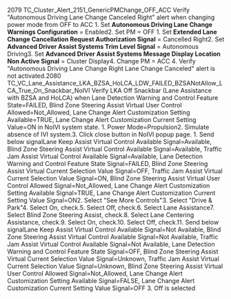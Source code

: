 2079 TC_Cluster_Alert_2151_GenericPMChange_OFF_ACC Verify "Autonomous Driving Lane Change Canceled Right" alert when changing power mode from OFF to ACC 1. Set **Autonomous Driving Lane Change Warnings Configuration** = Enabled2. Set PM = OFF 1. Set **Extended Lane Change Cancellation Request Authorization Signal** = Cancelled Right2. Set **Advanced Driver Assist Systems Trim Level Signal** = Autonomous Driving3. Set **Advanced Driver Assist Systems Message Display Location Non Active Signal** = Cluster Display4. Change PM = ACC 4. Verify "Autonomous Driving Lane Change Right Lane Change Canceled" alert is not activated.2080 TC_VC_Lane_Assistance_LKA_BZSA_HoLCA_LDW_FAILED_BZSANotAllow_LCA_True_On_Snackbar_NoIVI Verify LKA Off Snackbar (Lane Assistance with BZSA and HoLCA) when Lane Detection Warning and Control Feature State=FAILED, Blind Zone Steering Assist Virtual User Control Allowed=Not_Allowed, Lane Change Alert Customization Setting Available=TRUE, Lane Change Alert Customization Current Setting Value=ON in NoIVI system state. 1. Power Mode=Propulsion2. Simulate absence of IVI system.3. Click close button in NoIVI popup page. 1. Send below signalLane Keep Assist Virtual Control Available Signal=Available, Blind Zone Steering Assist Virtual Control Available Signal=Available, Traffic Jam Assist Virtual Control Available Signal=Available, Lane Detection Warning and Control Feature State Signal=FAILED, Blind Zone Steering Assist Virtual Current Selection Value Signal=OFF, Traffic Jam Assist Virtual Current Selection Value Signal=ON, Blind Zone Steering Assist Virtual User Control Allowed Signal=Not_Allowed, Lane Change Alert Customization Setting Available Signal=TRUE, Lane Change Alert Customization Current Setting Value Signal=ON2. Select "See More Controls"3. Select "Drive & Park"4. Select On, check.5. Select Off, check.6. Select Lane Assistance7. Select Blind Zone Steering Assist, check.8. Select Lane Centering Assistance, check.9. Select On, check.10. Select Off, check.11. Send below signalLane Keep Assist Virtual Control Available Signal=Not Available, Blind Zone Steering Assist Virtual Control Available Signal=Not Available, Traffic Jam Assist Virtual Control Available Signal=Not Available, Lane Detection Warning and Control Feature State Signal=OFF, Blind Zone Steering Assist Virtual Current Selection Value Signal=Unknown, Traffic Jam Assist Virtual Current Selection Value Signal=Unknown, Blind Zone Steering Assist Virtual User Control Allowed Signal=Not_Allowed, Lane Change Alert Customization Setting Available Signal=FALSE, Lane Change Alert Customization Current Setting Value Signal=OFF 3. Off is selected